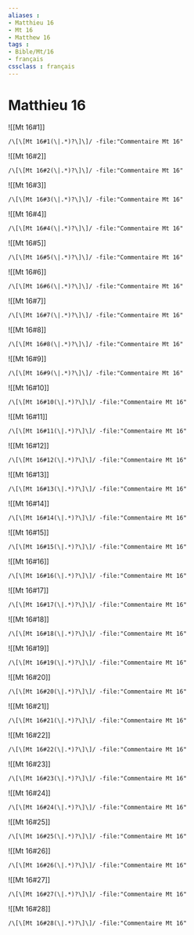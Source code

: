 ```yaml
---
aliases : 
- Matthieu 16
- Mt 16
- Matthew 16
tags : 
- Bible/Mt/16
- français
cssclass : français
---
```


# Matthieu 16

![[Mt 16#1]]

```query
/\[\[Mt 16#1(\|.*)?\]\]/ -file:"Commentaire Mt 16"
```

![[Mt 16#2]]

```query
/\[\[Mt 16#2(\|.*)?\]\]/ -file:"Commentaire Mt 16"
```

![[Mt 16#3]]

```query
/\[\[Mt 16#3(\|.*)?\]\]/ -file:"Commentaire Mt 16"
```

![[Mt 16#4]]

```query
/\[\[Mt 16#4(\|.*)?\]\]/ -file:"Commentaire Mt 16"
```

![[Mt 16#5]]

```query
/\[\[Mt 16#5(\|.*)?\]\]/ -file:"Commentaire Mt 16"
```

![[Mt 16#6]]

```query
/\[\[Mt 16#6(\|.*)?\]\]/ -file:"Commentaire Mt 16"
```

![[Mt 16#7]]

```query
/\[\[Mt 16#7(\|.*)?\]\]/ -file:"Commentaire Mt 16"
```

![[Mt 16#8]]

```query
/\[\[Mt 16#8(\|.*)?\]\]/ -file:"Commentaire Mt 16"
```

![[Mt 16#9]]

```query
/\[\[Mt 16#9(\|.*)?\]\]/ -file:"Commentaire Mt 16"
```

![[Mt 16#10]]

```query
/\[\[Mt 16#10(\|.*)?\]\]/ -file:"Commentaire Mt 16"
```

![[Mt 16#11]]

```query
/\[\[Mt 16#11(\|.*)?\]\]/ -file:"Commentaire Mt 16"
```

![[Mt 16#12]]

```query
/\[\[Mt 16#12(\|.*)?\]\]/ -file:"Commentaire Mt 16"
```

![[Mt 16#13]]

```query
/\[\[Mt 16#13(\|.*)?\]\]/ -file:"Commentaire Mt 16"
```

![[Mt 16#14]]

```query
/\[\[Mt 16#14(\|.*)?\]\]/ -file:"Commentaire Mt 16"
```

![[Mt 16#15]]

```query
/\[\[Mt 16#15(\|.*)?\]\]/ -file:"Commentaire Mt 16"
```

![[Mt 16#16]]

```query
/\[\[Mt 16#16(\|.*)?\]\]/ -file:"Commentaire Mt 16"
```

![[Mt 16#17]]

```query
/\[\[Mt 16#17(\|.*)?\]\]/ -file:"Commentaire Mt 16"
```

![[Mt 16#18]]

```query
/\[\[Mt 16#18(\|.*)?\]\]/ -file:"Commentaire Mt 16"
```

![[Mt 16#19]]

```query
/\[\[Mt 16#19(\|.*)?\]\]/ -file:"Commentaire Mt 16"
```

![[Mt 16#20]]

```query
/\[\[Mt 16#20(\|.*)?\]\]/ -file:"Commentaire Mt 16"
```

![[Mt 16#21]]

```query
/\[\[Mt 16#21(\|.*)?\]\]/ -file:"Commentaire Mt 16"
```

![[Mt 16#22]]

```query
/\[\[Mt 16#22(\|.*)?\]\]/ -file:"Commentaire Mt 16"
```

![[Mt 16#23]]

```query
/\[\[Mt 16#23(\|.*)?\]\]/ -file:"Commentaire Mt 16"
```

![[Mt 16#24]]

```query
/\[\[Mt 16#24(\|.*)?\]\]/ -file:"Commentaire Mt 16"
```

![[Mt 16#25]]

```query
/\[\[Mt 16#25(\|.*)?\]\]/ -file:"Commentaire Mt 16"
```

![[Mt 16#26]]

```query
/\[\[Mt 16#26(\|.*)?\]\]/ -file:"Commentaire Mt 16"
```

![[Mt 16#27]]

```query
/\[\[Mt 16#27(\|.*)?\]\]/ -file:"Commentaire Mt 16"
```

![[Mt 16#28]]

```query
/\[\[Mt 16#28(\|.*)?\]\]/ -file:"Commentaire Mt 16"
```


